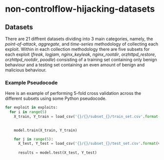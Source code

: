 # non-controlflow-hijacking-datasets

## Datasets
There are 21 diffrent datasets dividing into 3 main categories, namely, the *point-of-attack*, *aggregate*, and *time-series* methodology of collecting each exploit. Within in each collection methodology there are five subsets for each exploit (*freak*, *logjam*, *nginx_keyleak*, *nginx_rootdir*, *orzhttpd_restore*, *orzhttpd_rootdir*, *poodle*) consisting of a training set containing only benign behaviour and a testing set containing an even amount of benign and malicious behaviour.

### Example Pseudocode
Here is an example of performing 5-fold cross validation across the different subsets using some Python pseudocode.
```python
for exploit in exploits:
  for i in range(5)
    X_train, Y_train = load_csv('{}/{}/subset_{}/train_set.csv'.format(version, exploit, i)
  
  
    model.train(X_train, Y_train)

    for j in range(5):
      X_test, Y_test = load_csv('{}/{}/subset_{}/test_set.csv'.format(version, exploit, j)
      
      results = model.test(X_test, Y_test)
```
